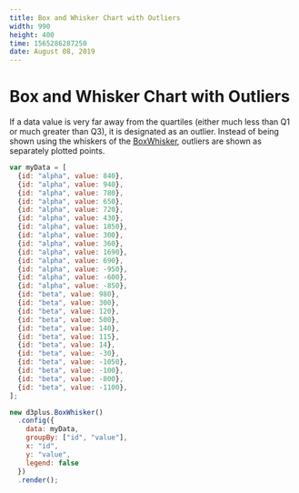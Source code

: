 ```yaml
---
title: Box and Whisker Chart with Outliers
width: 990
height: 400
time: 1565286287250
date: August 08, 2019
---
```


# Box and Whisker Chart with Outliers

If a data value is very far away from the quartiles (either much less than Q1 or much greater than Q3), it is designated as an outlier. Instead of being shown using the whiskers of the [BoxWhisker](http://d3plus.org/docs/#BoxWhisker), outliers are shown as separately plotted points.

```js
var myData = [
  {id: "alpha", value: 840},
  {id: "alpha", value: 940},
  {id: "alpha", value: 780},
  {id: "alpha", value: 650},
  {id: "alpha", value: 720},
  {id: "alpha", value: 430},
  {id: "alpha", value: 1850},
  {id: "alpha", value: 300},
  {id: "alpha", value: 360},
  {id: "alpha", value: 1690},
  {id: "alpha", value: 690},
  {id: "alpha", value: -950},
  {id: "alpha", value: -600},
  {id: "alpha", value: -850},
  {id: "beta", value: 980},
  {id: "beta", value: 300},
  {id: "beta", value: 120},
  {id: "beta", value: 500},
  {id: "beta", value: 140},
  {id: "beta", value: 115},
  {id: "beta", value: 14},
  {id: "beta", value: -30},
  {id: "beta", value: -1050},
  {id: "beta", value: -100},
  {id: "beta", value: -800},
  {id: "beta", value: -1100},
];

new d3plus.BoxWhisker()
  .config({
    data: myData,
    groupBy: ["id", "value"],
    x: "id",
    y: "value",
    legend: false
  })
  .render();
```